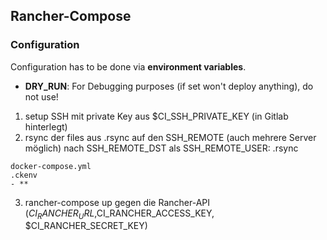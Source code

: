 ## Rancher-Compose

### Configuration 
Configuration has to be done via **environment variables**.

* **DRY_RUN**: For Debugging purposes (if set won't deploy anything), do not use! 

1. setup SSH mit private Key aus $CI_SSH_PRIVATE_KEY (in Gitlab hinterlegt)
2. rsync der files aus .rsync auf den SSH_REMOTE (auch mehrere Server möglich) nach SSH_REMOTE_DST als SSH_REMOTE_USER:
.rsync
```
docker-compose.yml
.ckenv
- **
```
3. rancher-compose up gegen die Rancher-API ($CI_RANCHER_URL,$CI_RANCHER_ACCESS_KEY, $CI_RANCHER_SECRET_KEY)
